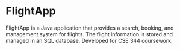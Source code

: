 # FlightApp
FlightApp is a Java application that provides a search, booking, and management system for flights. The flight information is stored and managed in an SQL database. Developed for CSE 344 coursework.
